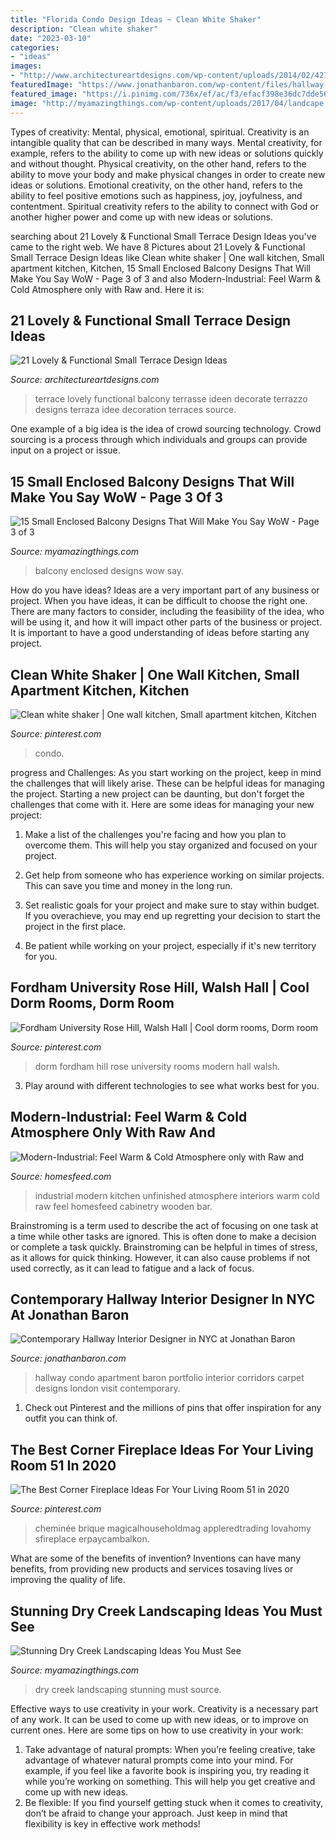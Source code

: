 ```yaml
---
title: "Florida Condo Design Ideas ~ Clean White Shaker"
description: "Clean white shaker"
date: "2023-03-10"
categories:
- "ideas"
images:
- "http://www.architectureartdesigns.com/wp-content/uploads/2014/02/421.jpg"
featuredImage: "https://www.jonathanbaron.com/wp-content/files/hallway-portfolio/baron-design-belfonte-apartments.jpg"
featured_image: "https://i.pinimg.com/736x/ef/ac/f3/efacf398e36dc7dde56244555b1aa757.jpg"
image: "http://myamazingthings.com/wp-content/uploads/2017/04/landcape.jpg"
---
```



Types of creativity: Mental, physical, emotional, spiritual.
Creativity is an intangible quality that can be described in many ways. Mental creativity, for example, refers to the ability to come up with new ideas or solutions quickly and without thought. Physical creativity, on the other hand, refers to the ability to move your body and make physical changes in order to create new ideas or solutions. Emotional creativity, on the other hand, refers to the ability to feel positive emotions such as happiness, joy, joyfulness, and contentment. Spiritual creativity refers to the ability to connect with God or another higher power and come up with new ideas or solutions.

	

		
searching about 21 Lovely &amp; Functional Small Terrace Design Ideas you've came to the right web. We have 8 Pictures about 21 Lovely &amp; Functional Small Terrace Design Ideas like Clean white shaker | One wall kitchen, Small apartment kitchen, Kitchen, 15 Small Enclosed Balcony Designs That Will Make You Say WoW - Page 3 of 3 and also Modern-Industrial: Feel Warm &amp; Cold Atmosphere only with Raw and. Here it is:
		
    
## 21 Lovely &amp; Functional Small Terrace Design Ideas

<img loading=lazy src="http://www.architectureartdesigns.com/wp-content/uploads/2014/02/421.jpg" onerror="this.onerror=null;this.src='https://tse1.mm.bing.net/th?id=OIP.PTQs_DnlWgoc7SCWuxM50AHaJ6&amp;pid=15.1';" alt="21 Lovely &amp; Functional Small Terrace Design Ideas">

_Source: architectureartdesigns.com_

>terrace lovely functional balcony terrasse ideen decorate terrazzo designs terraza idee decoration terraces source. 

	

One example of a big idea is the idea of crowd sourcing technology. Crowd sourcing is a process through which individuals and groups can provide input on a project or issue.

    
## 15 Small Enclosed Balcony Designs That Will Make You Say WoW - Page 3 Of 3

<img loading=lazy src="http://myamazingthings.com/wp-content/uploads/2017/01/balcony12.jpg" onerror="this.onerror=null;this.src='https://tse2.mm.bing.net/th?id=OIP.40_U8ZPxAw-MvDSAsTANaAHaJ4&amp;pid=15.1';" alt="15 Small Enclosed Balcony Designs That Will Make You Say WoW - Page 3 of 3">

_Source: myamazingthings.com_

>balcony enclosed designs wow say. 

	

How do you have ideas?
Ideas are a very important part of any business or project. When you have ideas, it can be difficult to choose the right one. There are many factors to consider, including the feasibility of the idea, who will be using it, and how it will impact other parts of the business or project. It is important to have a good understanding of ideas before starting any project.

    
## Clean White Shaker | One Wall Kitchen, Small Apartment Kitchen, Kitchen

<img loading=lazy src="https://i.pinimg.com/736x/c8/dd/d7/c8ddd7afc73127b1499c8c25d4786013.jpg" onerror="this.onerror=null;this.src='https://tse1.mm.bing.net/th?id=OIP._V9UnUS62s5s5uFxTxQUAgHaJ3&amp;pid=15.1';" alt="Clean white shaker | One wall kitchen, Small apartment kitchen, Kitchen">

_Source: pinterest.com_

>condo. 

	

progress and Challenges: As you start working on the project, keep in mind the challenges that will likely arise. These can be helpful ideas for managing the project.
Starting a new project can be daunting, but don't forget the challenges that come with it. Here are some ideas for managing your new project:
1. Make a list of the challenges you're facing and how you plan to overcome them. This will help you stay organized and focused on your project.

2. Get help from someone who has experience working on similar projects. This can save you time and money in the long run.

3. Set realistic goals for your project and make sure to stay within budget. If you overachieve, you may end up regretting your decision to start the project in the first place.

4. Be patient while working on your project, especially if it's new territory for you.

    
## Fordham University Rose Hill, Walsh Hall | Cool Dorm Rooms, Dorm Room

<img loading=lazy src="https://i.pinimg.com/736x/ef/ac/f3/efacf398e36dc7dde56244555b1aa757.jpg" onerror="this.onerror=null;this.src='https://tse1.mm.bing.net/th?id=OIP.sfEu2xPSZybKgjU9jG7oHgHaJ3&amp;pid=15.1';" alt="Fordham University Rose Hill, Walsh Hall | Cool dorm rooms, Dorm room">

_Source: pinterest.com_

>dorm fordham hill rose university rooms modern hall walsh. 

	

3. Play around with different technologies to see what works best for you. 

    
## Modern-Industrial: Feel Warm &amp; Cold Atmosphere Only With Raw And

<img loading=lazy src="http://homesfeed.com/wp-content/uploads/2019/06/modern-industrial-kitchen-design-black-matte-cabinetry-wooden-cabinetry-wooden-bar-tables-black-plastic-bar-stools-white-tile-floors-industrial-pendants-clean-white-ceilings.jpg" onerror="this.onerror=null;this.src='https://tse3.mm.bing.net/th?id=OIP.cCnvSA7spi4rftLDMGpjIgHaN7&amp;pid=15.1';" alt="Modern-Industrial: Feel Warm &amp; Cold Atmosphere only with Raw and">

_Source: homesfeed.com_

>industrial modern kitchen unfinished atmosphere interiors warm cold raw feel homesfeed cabinetry wooden bar. 

	

Brainstroming is a term used to describe the act of focusing on one task at a time while other tasks are ignored. This is often done to make a decision or complete a task quickly. Brainstroming can be helpful in times of stress, as it allows for quick thinking. However, it can also cause problems if not used correctly, as it can lead to fatigue and a lack of focus.

    
## Contemporary Hallway Interior Designer In NYC At Jonathan Baron

<img loading=lazy src="https://www.jonathanbaron.com/wp-content/files/hallway-portfolio/baron-design-belfonte-apartments.jpg" onerror="this.onerror=null;this.src='https://tse2.mm.bing.net/th?id=OIP.JMGhTc8RuGvkstwffP4BOAHaJ3&amp;pid=15.1';" alt="Contemporary Hallway Interior Designer in NYC at Jonathan Baron">

_Source: jonathanbaron.com_

>hallway condo apartment baron portfolio interior corridors carpet designs london visit contemporary. 

	

1) Check out Pinterest and the millions of pins that offer inspiration for any outfit you can think of.

    
## The Best Corner Fireplace Ideas For Your Living Room 51 In 2020

<img loading=lazy src="https://i.pinimg.com/736x/5f/ca/d6/5fcad6a8216998bdcc16b711c9f72c7f.jpg" onerror="this.onerror=null;this.src='https://tse1.mm.bing.net/th?id=OIP.0UDWrcLBJLxBCVfNHJjKzAHaJ3&amp;pid=15.1';" alt="The Best Corner Fireplace Ideas For Your Living Room 51 in 2020">

_Source: pinterest.com_

>cheminée brique magicalhouseholdmag appleredtrading lovahomy sfireplace erpaycambalkon. 

	

What are some of the benefits of invention?
Inventions can have many benefits, from providing new products and services tosaving lives or improving the quality of life.

    
## Stunning Dry Creek Landscaping Ideas You Must See

<img loading=lazy src="http://myamazingthings.com/wp-content/uploads/2017/04/landcape.jpg" onerror="this.onerror=null;this.src='https://tse2.mm.bing.net/th?id=OIP.ddvHv8cxRFzMrh8Ncgs4LgHaKi&amp;pid=15.1';" alt="Stunning Dry Creek Landscaping Ideas You Must See">

_Source: myamazingthings.com_

>dry creek landscaping stunning must source. 

	

Effective ways to use creativity in your work.
Creativity is a necessary part of any work. It can be used to come up with new ideas, or to improve on current ones. Here are some tips on how to use creativity in your work: 
1. Take advantage of natural prompts: When you’re feeling creative, take advantage of whatever natural prompts come into your mind. For example, if you feel like a favorite book is inspiring you, try reading it while you’re working on something. This will help you get creative and come up with new ideas. 
2. Be flexible: If you find yourself getting stuck when it comes to creativity, don’t be afraid to change your approach. Just keep in mind that flexibility is key in effective work methods! 

